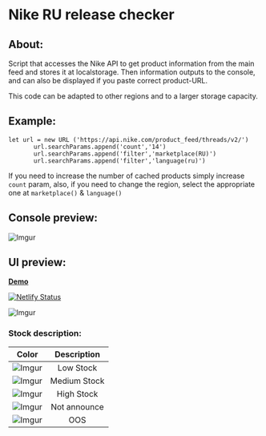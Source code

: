 # Nike RU release checker

## About:
Script that accesses the Nike API to get product information from the main feed and stores it at localstorage. 
Then information outputs to the console, and can also be displayed if you paste correct product-URL.

This code can be adapted to other regions and to a larger storage capacity.
## Example:
```
let url = new URL ('https://api.nike.com/product_feed/threads/v2/')
       url.searchParams.append('count','14')
       url.searchParams.append('filter','marketplace(RU)')
       url.searchParams.append('filter','language(ru)')
```
If you need to increase the number of cached products simply increase `count` param, also, if you need to change 
the region, select the appropriate one at `marketplace()` & `language()`
## Console preview:
![Imgur](https://i.imgur.com/PUr6gIS.jpg)

## UI preview:
[**Demo**](https://nike-ru-release-checker-by-whoisyeshua.netlify.app/)

[![Netlify Status](https://api.netlify.com/api/v1/badges/d7892ce3-2f26-46e4-ae7d-f7e5cadb15a6/deploy-status)](https://app.netlify.com/sites/nike-ru-release-checker-by-whoisyeshua/deploys)

![Imgur](https://i.imgur.com/nRH2Ipo.jpg)

### Stock description:

| Color                                     | Description           |
| :---------------------------------------: | :-------------------: |
| ![Imgur](https://i.imgur.com/5LKBB7p.png) | Low Stock             |
| ![Imgur](https://i.imgur.com/sIEiTTj.png) | Medium Stock          |  
| ![Imgur](https://i.imgur.com/v7V9REI.png) | High Stock            |
| ![Imgur](https://imgur.com/MdCKT4u.png)   | Not announce          |
| ![Imgur](https://i.imgur.com/CcWn5d7.png) | OOS                   |
